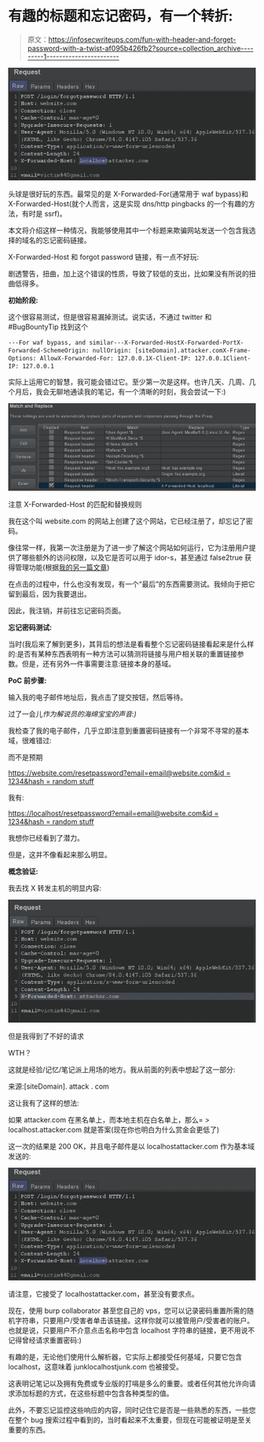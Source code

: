 # 有趣的标题和忘记密码，有一个转折:

> 原文：<https://infosecwriteups.com/fun-with-header-and-forget-password-with-a-twist-af095b426fb2?source=collection_archive---------1----------------------->

![](img/7b1f45d1b71de95ff70722c6a2ea8877.png)

头球是很好玩的东西。最常见的是 X-Forwarded-For(通常用于 waf bypass)和 X-Forwarded-Host(就个人而言，这是实现 dns/http pingbacks 的一个有趣的方法，有时是 ssrf)。

本文将介绍这样一种情况，我能够使用其中一个标题来欺骗网站发送一个包含我选择的域名的忘记密码链接。

X-Forwarded-Host 和 forgot password 链接，有一点不好玩:

剧透警告，扭曲，加上这个错误的性质，导致了较低的支出，比如果没有所说的扭曲低得多。

**初始阶段:**

这个很容易测试，但是很容易漏掉测试。说实话，不通过 twitter 和#BugBountyTip 找到这个

```
---For waf bypass, and similar---X-Forwarded-HostX-Forwarded-PortX-Forwarded-SchemeOrigin: nullOrigin: [siteDomain].attacker.comX-Frame-Options: AllowX-Forwarded-For: 127.0.0.1X-Client-IP: 127.0.0.1Client-IP: 127.0.0.1
```

实际上运用它的智慧，我可能会错过它。至少第一次是这样。也许几天、几周、几个月后，我会无聊地通读我的笔记，有一个清晰的时刻，我会尝试一下:)

![](img/65b9fa51db216a72a10be3efaf662bc7.png)

注意 X-Forwarded-Host 的匹配和替换规则

我在这个叫 website.com 的网站上创建了这个网站，它已经注册了，却忘记了密码。

像往常一样，我第一次注册是为了进一步了解这个网站如何运行，它为注册用户提供了哪些额外的访问权限，以及它是否可以用于 idor-s，甚至通过 false2true 获得管理功能(根据[我的另一篇文章](https://medium.com/bugbountywriteup/false2true-match-and-replace-bug-hunting-a-cautionary-tale-fbe7020f02ad))

在点击的过程中，什么也没有发现，有一个“最后”的东西需要测试。我倾向于把它留到最后，因为我要退出。

因此，我注销，并前往忘记密码页面。

**忘记密码测试:**

当时(我后来了解到更多)，其背后的想法是看看整个忘记密码链接看起来是什么样的:是否有某种东西表明有一种方法可以猜测将链接与用户相关联的重置链接参数。但是，还有另外一件事需要注意:链接本身的基域。

**PoC 前步骤:**

输入我的电子邮件地址后，我点击了提交按钮，然后等待。

过了一会儿*作为解说员的海绵宝宝的声音:)*

我检查了我的电子邮件，几乎立即注意到重置密码链接有一个非常不寻常的基本域，很难错过:

而不是预期

[https://website.com/resetpassword?email=email@website.com&id = 1234&hash = random stuff](https://website.com/resetpassword?email=email@website.com&id=1234&hash=randomstuff)

我有:

[https://localhost/resetpassword?email=email@website.com&id = 1234&hash = random stuff](https://localhost/resetpassword?email=email@website.com&id=1234&hash=randomstuff)

我想你已经看到了潜力。

但是，这并不像看起来那么明显。

**概念验证:**

我去找 X 转发主机的明显内容:

![](img/ec8ff5c31e5d362ffd802a57a4a0bc78.png)

但是我得到了不好的请求

WTH？

这就是经验/记忆/笔记派上用场的地方。我从前面的列表中想起了这一部分:

来源:[siteDomain]. attack . com

这让我有了这样的想法:

如果 attacker.com 在黑名单上，而本地主机在白名单上，那么= > localhost.attacker.com 就是答案(现在你也明白为什么赏金会更低了)

这一次的结果是 200 OK，并且电子邮件是以 localhostattacker.com 作为基本域发送的:

![](img/7b1f45d1b71de95ff70722c6a2ea8877.png)

请注意，它接受了 localhostattacker.com，甚至没有要求点。

现在，使用 burp collaborator 甚至您自己的 vps，您可以记录密码重置所需的随机字符串，只要用户/受害者单击该链接。这样你就可以接管用户/受害者的账户。也就是说，只要用户不介意点击名称中包含 localhost 字符串的链接，更不用说不记得曾经请求重置密码:)

有趣的是，无论他们使用什么解析器，它实际上都接受任何基域，只要它包含 localhost，这意味着 junklocalhostjunk.com 也被接受。

这表明记笔记以及拥有免费或专业版的打嗝是多么的重要。或者任何其他允许向请求添加标题的方式，在这些标题中包含各种类型的值。

此外，不要忘记监控这些响应的内容，同时记住它是否是一些熟悉的东西，一些您在整个 bug 搜索过程中看到的，当时看起来不太重要，但现在可能被证明是至关重要的东西。
